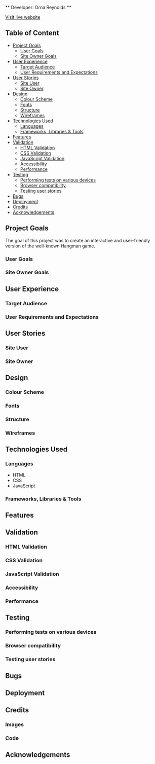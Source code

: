 ** Developer: Orna Reynolds **

[Visit live website]()

## Table of Content
  - [Project Goals](#project-goals)
    - [User Goals](#user-goals)
    - [Site Owner Goals](#site-owner-goals)
  - [User Experience](#user-experience)
    - [Target Audience](#target-audience)
    - [User Requirements and Expectations](#user-requirements-and-expectations)
  - [User Stories](#user-stories)
    - [Site User](#site-user)
    - [Site Owner](#site-owner)
  - [Design](#design)
    - [Colour Scheme](#colour-scheme)
    - [Fonts](#fonts)
    - [Structure](#structure)
    - [Wireframes](#wireframes)
  - [Technologies Used](#technologies-used)
    - [Languages](#languages)
    - [Frameworks, Libraries & Tools](#frameworks-libraries--tools)
  - [Features](#features)
  - [Validation](#validation)
    - [HTML Validation](#html-validation)
    - [CSS Validation](#css-validation)
    - [JavaScript Validation](#javascript-validation)
    - [Accessibility](#accessibility)
    - [Performance](#performance)
  - [Testing](#testing)
    - [Performing tests on various devices](#performing-tests-on-various-devices)
    - [Browser compatibility](#browser-compatibility)
    - [Testing user stories](#testing-user-stories)
  - [Bugs](#bugs)
  - [Deployment](#deployment)
  - [Credits](#credits)
  - [Acknowledgements](#acknowledgements)

  ## Project Goals

The goal of this project was to create an interactive and user-friendly version of the well-known Hangman game.

### User Goals



### Site Owner Goals


## User Experience

### Target Audience

### User Requirements and Expectations

## User Stories

### Site User

### Site Owner

## Design

### Colour Scheme

### Fonts

### Structure

### Wireframes

## Technologies Used

### Languages

- HTML
- CSS
- JavaScript

### Frameworks, Libraries & Tools

## Features

## Validation

### HTML Validation

### CSS Validation

### JavaScript Validation

### Accessibility

### Performance

## Testing

### Performing tests on various devices

### Browser compatibility

### Testing user stories

## Bugs

## Deployment

## Credits

### Images

### Code

## Acknowledgements
